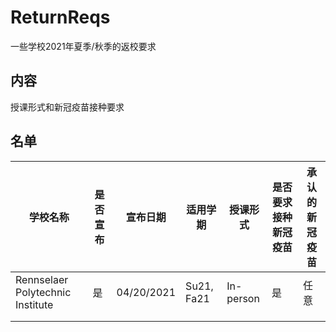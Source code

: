# ReturnReqs
一些学校2021年夏季/秋季的返校要求
## 内容
授课形式和新冠疫苗接种要求
## 名单
| 学校名称                          | 是否宣布 | 宣布日期    | 适用学期    | 授课形式   | 是否要求接种新冠疫苗  | 承认的新冠疫苗         |
|----------------------------------|----------|------------|------------|-----------|----------------------|----------------------|
| Rennselaer Polytechnic Institute | 是       | 04/20/2021 | Su21, Fa21 | In-person | 是                   | 任意           |
|                                  |          |            |            |           |                      |                |
|                                  |          |            |            |           |                      |                |
